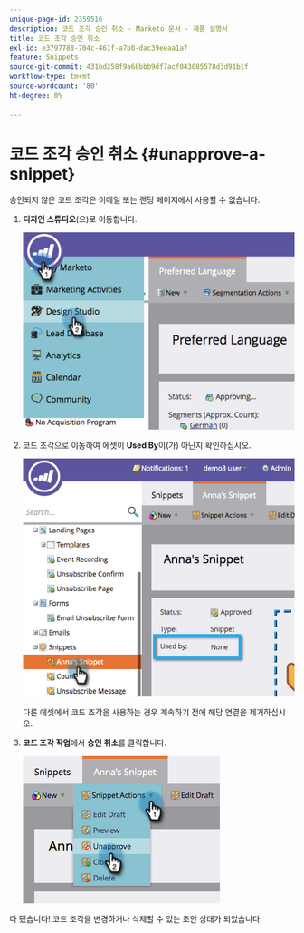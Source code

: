 ```yaml
---
unique-page-id: 2359516
description: 코드 조각 승인 취소 - Marketo 문서 - 제품 설명서
title: 코드 조각 승인 취소
exl-id: e3797788-704c-461f-a7b0-dac39eeaa1a7
feature: Snippets
source-git-commit: 431bd258f9a68bbb9df7acf043085578d3d91b1f
workflow-type: tm+mt
source-wordcount: '80'
ht-degree: 0%

---
```


# 코드 조각 승인 취소 {#unapprove-a-snippet}

승인되지 않은 코드 조각은 이메일 또는 랜딩 페이지에서 사용할 수 없습니다.

1. **디자인 스튜디오**(으)로 이동합니다.

   ![](assets/image2014-9-16-10-3a41-3a18.png)

1. 코드 조각으로 이동하여 에셋이 **Used By**&#x200B;이(가) 아닌지 확인하십시오.

   ![](assets/image2014-9-16-10-3a41-3a27.png)

   다른 에셋에서 코드 조각을 사용하는 경우 계속하기 전에 해당 연결을 제거하십시오.

1. **코드 조각 작업**&#x200B;에서 **승인 취소**&#x200B;를 클릭합니다.

   ![](assets/image2014-9-16-10-3a41-3a54.png)

다 됐습니다! 코드 조각을 변경하거나 삭제할 수 있는 초안 상태가 되었습니다.
